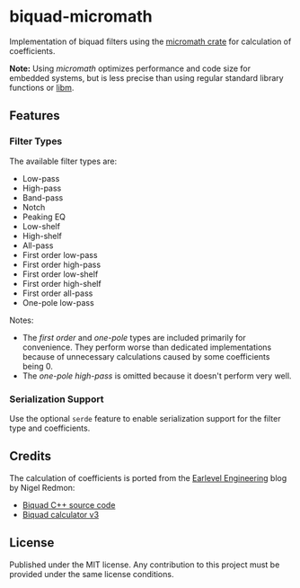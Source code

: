 # biquad-micromath

Implementation of biquad filters using the [micromath crate](https://crates.io/crates/micromath) for calculation of coefficients.

**Note:** Using *micromath* optimizes performance and code size for embedded systems, but is less precise than using regular standard library functions or [libm](https://crates.io/crates/libm).

## Features

### Filter Types

The available filter types are:

- Low-pass
- High-pass
- Band-pass
- Notch
- Peaking EQ
- Low-shelf
- High-shelf
- All-pass
- First order low-pass
- First order high-pass
- First order low-shelf
- First order high-shelf
- First order all-pass
- One-pole low-pass

Notes:

- The *first order* and *one-pole* types are included primarily for convenience. They perform worse than dedicated implementations because of unnecessary calculations caused by some coefficients being 0.
- The *one-pole high-pass* is omitted because it doesn't perform very well.

### Serialization Support

Use the optional `serde` feature to enable serialization support for the filter type and coefficients.

## Credits

The calculation of coefficients is ported from the [Earlevel Engineering](https://www.earlevel.com) blog by Nigel Redmon:

- [Biquad C++ source code](https://www.earlevel.com/main/2012/11/26/biquad-c-source-code/)
- [Biquad calculator v3](https://www.earlevel.com/main/2021/09/02/biquad-calculator-v3/)

## License

Published under the MIT license. Any contribution to this project must be provided under the same license conditions.

